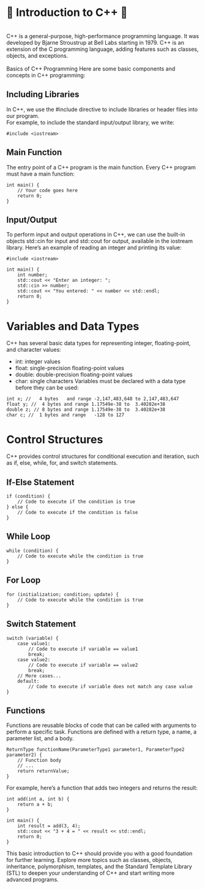  # 🚩 Introduction to C++ 🚩

<br>C++ is a general-purpose, high-performance programming language. It was developed by Bjarne Stroustrup at Bell Labs starting in 1979. C++ is an extension of the C programming language, adding features such as classes, objects, and exceptions.
<br><br> 
Basics of C++ Programming
Here are some basic components and concepts in C++ programming:
## Including Libraries
In C++, we use the #include directive to include libraries or header files into our program.<br> For example, to include the standard input/output library, we write:
```
#include <iostream>
```
## Main Function
The entry point of a C++ program is the main function. Every C++ program must have a main function:
```
int main() {
    // Your code goes here
    return 0;
}
```
## Input/Output
To perform input and output operations in C++, we can use the built-in objects std::cin for input and std::cout for output, available in the iostream library. Here’s an example of reading an integer and printing its value:
```
#include <iostream>

int main() {
    int number;
    std::cout << "Enter an integer: ";
    std::cin >> number;
    std::cout << "You entered: " << number << std::endl;
    return 0;
}
```
# Variables and Data Types
C++ has several basic data types for representing integer, floating-point, and character values:

- int: integer values
- float: single-precision floating-point values
- double: double-precision floating-point values
- char: single characters
Variables must be declared with a data type before they can be used:
```
int x; // 	4 bytes   and range -2,147,483,648 to 2,147,483,647
float y; //  4 bytes and range 1.17549e-38 to  3.40282e+38	
double z; // 8 bytes and range 1.17549e-38 to  3.40282e+38	
char c; //  1 bytes and range 	-128 to 127 
```
# Control Structures
C++ provides control structures for conditional execution and iteration, such as if, else, while, for, and switch statements.

## If-Else Statement
```
if (condition) {
    // Code to execute if the condition is true
} else {
    // Code to execute if the condition is false
}
```
## While Loop
```
while (condition) {
    // Code to execute while the condition is true
}
```
## For Loop
```
for (initialization; condition; update) {
    // Code to execute while the condition is true
}
```
## Switch Statement
```
switch (variable) {
    case value1:
        // Code to execute if variable == value1
        break;
    case value2:
        // Code to execute if variable == value2
        break;
    // More cases...
    default:
        // Code to execute if variable does not match any case value
}
```
## Functions
Functions are reusable blocks of code that can be called with arguments to perform a specific task. Functions are defined with a return type, a name, a parameter list, and a body.
```
ReturnType functionName(ParameterType1 parameter1, ParameterType2 parameter2) {
    // Function body
    // ...
    return returnValue;
}
```
For example, here’s a function that adds two integers and returns the result:
```
int add(int a, int b) {
    return a + b;
}

int main() {
    int result = add(3, 4);
    std::cout << "3 + 4 = " << result << std::endl;
    return 0;
}
```
This basic introduction to C++ should provide you with a good foundation for further learning. Explore more topics such as classes, objects, inheritance, polymorphism, templates, and the Standard Template Library (STL) to deepen your understanding of C++ and start writing more advanced programs.
